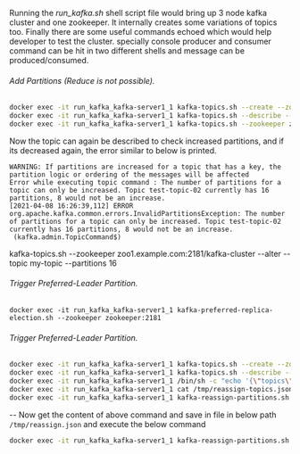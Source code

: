 Running the *run_kafka.sh* shell script file would bring up 3 node kafka cluster and one zookeeper. It internally creates some variations of topics too. Finally there are some useful commands echoed which would help developer to test the cluster. specially console producer and consumer command can be hit in two different shells and message can be produced/consumed.



###### Add Partitions (Reduce is not possible).
```bash
docker exec -it run_kafka_kafka-server1_1 kafka-topics.sh --create --zookeeper zookeeper:2181 --replication-factor 2 --partitions 3 --topic test-topic-02
docker exec -it run_kafka_kafka-server1_1 kafka-topics.sh --describe --zookeeper zookeeper:2181 --topic test-topic-02
docker exec -it run_kafka_kafka-server1_1 kafka-topics.sh --zookeeper zookeeper:2181 --alter --topic test-topic-02 --partitions 16
```
Now the topic can again be described to check increased partitions, and if its decreased again, the error similar to below is printed.

```
WARNING: If partitions are increased for a topic that has a key, the partition logic or ordering of the messages will be affected
Error while executing topic command : The number of partitions for a topic can only be increased. Topic test-topic-02 currently has 16 partitions, 8 would not be an increase.
[2021-04-08 16:26:39,112] ERROR org.apache.kafka.common.errors.InvalidPartitionsException: The number of partitions for a topic can only be increased. Topic test-topic-02 currently has 16 partitions, 8 would not be an increase.
 (kafka.admin.TopicCommand$)
 ```

kafka-topics.sh --zookeeper zoo1.example.com:2181/kafka-cluster --alter --topic my-topic --partitions 16

###### Trigger Preferred-Leader Partition.

```shell
docker exec -it run_kafka_kafka-server1_1 kafka-preferred-replica-election.sh --zookeeper zookeeper:2181
```

###### Trigger Preferred-Leader Partition.

```bash
docker exec -it run_kafka_kafka-server1_1 kafka-topics.sh --create --zookeeper zookeeper:2181 --replication-factor 2 --partitions 3 --topic test-topic-03
docker exec -it run_kafka_kafka-server1_1 kafka-topics.sh --describe --zookeeper zookeeper:2181 --topic test-topic-03
docker exec -it run_kafka_kafka-server1_1 /bin/sh -c "echo '{\"topics\":[{\"topic\":\"test-topic-03\"}],\"version\":1}' > /tmp/reassign-topics.json"
docker exec -it run_kafka_kafka-server1_1 cat /tmp/reassign-topics.json
docker exec -it run_kafka_kafka-server1_1 kafka-reassign-partitions.sh --zookeeper zookeeper:2181  --generate --topics-to-move-json-file /tmp/reassign-topics.json --broker-list 1001,1002

```
-- Now get the content of above command and save in file in below path `/tmp/reassign.json` and execute the below command
```bash
docker exec -it run_kafka_kafka-server1_1 kafka-reassign-partitions.sh --zookeeper zookeeper:2181 --execute --reassignment-json-file /tmp/reassign.json
```


